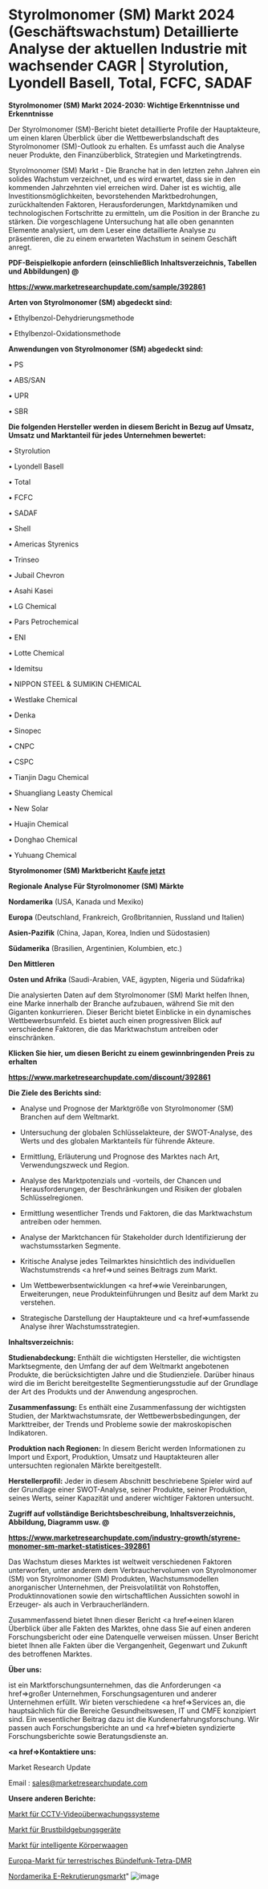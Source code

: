 # Styrolmonomer (SM) Markt 2024 (Geschäftswachstum) Detaillierte Analyse der aktuellen Industrie mit wachsender CAGR | Styrolution, Lyondell Basell, Total, FCFC, SADAF

<strong>Styrolmonomer (SM) Markt 2024-2030: Wichtige Erkenntnisse und Erkenntnisse</strong>

Der Styrolmonomer (SM)-Bericht bietet detaillierte Profile der Hauptakteure, um einen klaren Überblick über die Wettbewerbslandschaft des Styrolmonomer (SM)-Outlook zu erhalten. Es umfasst auch die Analyse neuer Produkte, den Finanzüberblick, Strategien und Marketingtrends.

Styrolmonomer (SM) Markt - Die Branche hat in den letzten zehn Jahren ein solides Wachstum verzeichnet, und es wird erwartet, dass sie in den kommenden Jahrzehnten viel erreichen wird. Daher ist es wichtig, alle Investitionsmöglichkeiten, bevorstehenden Marktbedrohungen, zurückhaltenden Faktoren, Herausforderungen, Marktdynamiken und technologischen Fortschritte zu ermitteln, um die Position in der Branche zu stärken. Die vorgeschlagene Untersuchung hat alle oben genannten Elemente analysiert, um dem Leser eine detaillierte Analyse zu präsentieren, die zu einem erwarteten Wachstum in seinem Geschäft anregt.



<strong><b>PDF-Beispielkopie anfordern (einschließlich Inhaltsverzeichnis, Tabellen und Abbildungen) @ </b></strong>

<strong><a href=https://www.marketresearchupdate.com/sample/392861>

<strong>https://www.marketresearchupdate.com/sample/392861</u></a></strong></strong>



<strong>Arten von Styrolmonomer (SM) abgedeckt sind:</strong>

• Ethylbenzol-Dehydrierungsmethode

• Ethylbenzol-Oxidationsmethode



<strong>Anwendungen von Styrolmonomer (SM) abgedeckt sind:</strong>

• PS

• ABS/SAN

• UPR

• SBR



<strong>Die folgenden Hersteller werden in diesem Bericht in Bezug auf Umsatz, Umsatz und Marktanteil für jedes Unternehmen bewertet:</strong>

• Styrolution

• Lyondell Basell

• Total

• FCFC

• SADAF

• Shell

• Americas Styrenics

• Trinseo

• Jubail Chevron

• Asahi Kasei

• LG Chemical

• Pars Petrochemical

• ENI

• Lotte Chemical

• Idemitsu

• NIPPON STEEL & SUMIKIN CHEMICAL

• Westlake Chemical

• Denka

• Sinopec

• CNPC

• CSPC

• Tianjin Dagu Chemical

• Shuangliang Leasty Chemical

• New Solar

• Huajin Chemical

• Donghao Chemical

• Yuhuang Chemical



<strong>Styrolmonomer (SM) Marktbericht <a href=https://www.marketresearchupdate.com/buynow/392861>Kaufe jetzt</a></strong>



<strong>Regionale Analyse Für Styrolmonomer (SM) Märkte</strong>



<strong>Nordamerika</strong> (USA, Kanada und Mexiko)



<strong>Europa</strong> (Deutschland, Frankreich, Großbritannien, Russland und Italien)



<strong>Asien-Pazifik</strong> (China, Japan, Korea, Indien und Südostasien)



<strong>Südamerika</strong> (Brasilien, Argentinien, Kolumbien, etc.)



<strong>Den Mittleren</strong> 

<strong>Osten und Afrika</strong> (Saudi-Arabien, VAE, ägypten, Nigeria und Südafrika)

Die analysierten Daten auf dem Styrolmonomer (SM) Markt helfen Ihnen, eine Marke innerhalb der Branche aufzubauen, während Sie mit den Giganten konkurrieren. Dieser Bericht bietet Einblicke in ein dynamisches Wettbewerbsumfeld. Es bietet auch einen progressiven Blick auf verschiedene Faktoren, die das Marktwachstum antreiben oder einschränken.



<strong>Klicken Sie hier, um diesen Bericht zu einem gewinnbringenden Preis zu erhalten
</strong>

<strong><a href=https://www.marketresearchupdate.com/discount/392861>https://www.marketresearchupdate.com/discount/392861</b></u></strong></a>



<strong>Die Ziele des Berichts sind:</strong>

- Analyse und Prognose der Marktgröße von Styrolmonomer (SM) Branchen auf dem Weltmarkt.

- Untersuchung der globalen Schlüsselakteure, der SWOT-Analyse, des Werts und des globalen Marktanteils für führende Akteure.

- Ermittlung, Erläuterung und Prognose des Marktes nach Art, Verwendungszweck und Region.

- Analyse des Marktpotenzials und -vorteils, der Chancen und Herausforderungen, der Beschränkungen und Risiken der globalen Schlüsselregionen.

- Ermittlung wesentlicher Trends und Faktoren, die das Marktwachstum antreiben oder hemmen.

- Analyse der Marktchancen für Stakeholder durch Identifizierung der wachstumsstarken Segmente.

- Kritische Analyse jedes Teilmarktes hinsichtlich des individuellen Wachstumstrends <a href=>und</a> seines Beitrags zum Markt.

- Um Wettbewerbsentwicklungen <a href=>wie</a> Vereinbarungen, Erweiterungen, neue Produkteinführungen und Besitz auf dem Markt zu verstehen.

- Strategische Darstellung der Hauptakteure und <a href=>umfas</a>sende Analyse ihrer Wachstumsstrategien.



<strong>Inhaltsverzeichnis:</strong>



<strong>Studienabdeckung:</strong> Enthält die wichtigsten Hersteller, die wichtigsten Marktsegmente, den Umfang der auf dem Weltmarkt angebotenen Produkte, die berücksichtigten Jahre und die Studienziele. Darüber hinaus wird die im Bericht bereitgestellte Segmentierungsstudie auf der Grundlage der Art des Produkts und der Anwendung angesprochen.



<strong>Zusammenfassung:</strong> Es enthält eine Zusammenfassung der wichtigsten Studien, der Marktwachstumsrate, der Wettbewerbsbedingungen, der Markttreiber, der Trends und Probleme sowie der makroskopischen Indikatoren.



<strong>Produktion nach Regionen:</strong> In diesem Bericht werden Informationen zu Import und Export, Produktion, Umsatz und Hauptakteuren aller untersuchten regionalen Märkte bereitgestellt.



<strong>Herstellerprofil:</strong> Jeder in diesem Abschnitt beschriebene Spieler wird auf der Grundlage einer SWOT-Analyse, seiner Produkte, seiner Produktion, seines Werts, seiner Kapazität und anderer wichtiger Faktoren untersucht.



<strong><b>Zugriff auf vollständige Berichtsbeschreibung, Inhaltsverzeichnis, Abbildung, Diagramm usw. @ </b></strong>

<strong><a href=https://www.marketresearchupdate.com/industry-growth/styrene-monomer-sm-market-statistices-392861>https://www.marketresearchupdate.com/industry-growth/styrene-monomer-sm-market-statistices-392861</a></strong>

Das Wachstum dieses Marktes ist weltweit verschiedenen Faktoren unterworfen, unter anderem dem Verbrauchervolumen von Styrolmonomer (SM) von Styrolmonomer (SM) Produkten, Wachstumsmodellen anorganischer Unternehmen, der Preisvolatilität von Rohstoffen, Produktinnovationen sowie den wirtschaftlichen Aussichten sowohl in Erzeuger- als auch in Verbraucherländern.

Zusammenfassend bietet Ihnen dieser Bericht <a href=>einen</a> klaren Überblick über alle Fakten des Marktes, ohne dass Sie auf einen anderen Forschungsbericht oder eine Datenquelle verweisen müssen. Unser Bericht bietet Ihnen alle Fakten über die Vergangenheit, Gegenwart und Zukunft des betroffenen Marktes.



<strong>Über uns:</strong>

 ist ein Marktforschungsunternehmen, das die Anforderungen <a href=>großer</a> Unternehmen, Forschungsagenturen und anderer Unternehmen erfüllt. Wir bieten verschiedene <a href=>Services</a> an, die hauptsächlich für die Bereiche Gesundheitswesen, IT und CMFE konzipiert sind. Ein wesentlicher Beitrag dazu ist die Kundenerfahrungsforschung. Wir passen auch Forschungsberichte an und <a href=>bieten</a> syndizierte Forschungsberichte sowie Beratungsdienste an.



<strong><a href=>Kontaktiere uns:</a></strong>

Market Research Update

Email : sales@marketresearchupdate.com



<strong>Unsere anderen Berichte:</strong>

<a href=https://www.linkedin.com/pulse/cctv-video-surveillance-systems-market-future>Markt für CCTV-Videoüberwachungssysteme</a>

<a href=https://www.linkedin.com/pulse/breast-imaging-devices-market-2023-remarking>Markt für Brustbildgebungsgeräte</a>

<a href=https://www.linkedin.com/pulse/smart-body-scale-market-analysis-segment-region>Markt für intelligente Körperwaagen</a>

<a href=https://www.linkedin.com/pulse/europe-terrestrial-trunked-radio-tetra-dmr-market-2023>Europa-Markt für terrestrisches Bündelfunk-Tetra-DMR</a>

<a href=https://www.linkedin.com/pulse/north-america-e-recruitment-market-size-scope-n84hf/>Nordamerika E-Rekrutierungsmarkt</a>"
![image](https://github.com/Gayatrikarjule/Market-Analysis-360/assets/97346546/29261689-d3e4-4233-92a3-1f28dec60c5b)
